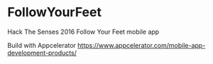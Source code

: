 # FollowYourFeet
Hack The Senses 2016 Follow Your Feet mobile app

Build with Appcelerator https://www.appcelerator.com/mobile-app-development-products/ 
